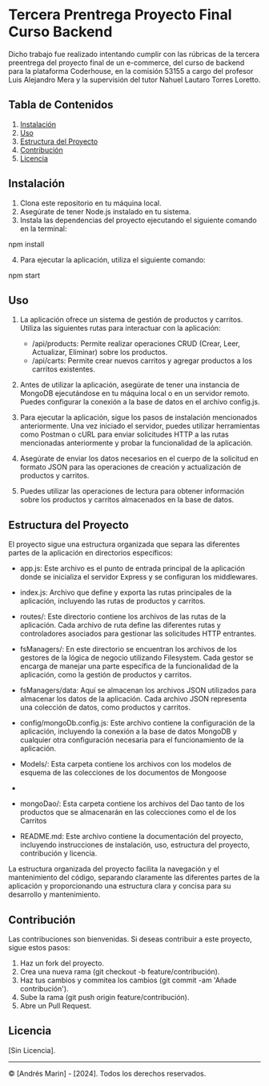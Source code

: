 # Tercera Prentrega Proyecto Final Curso Backend

Dicho trabajo fue realizado intentando cumplir con las rúbricas de la tercera preentrega del proyecto final de un e-commerce, del curso de backend para la plataforma Coderhouse, en la comisión 53155 a cargo del profesor Luis Alejandro Mera y la supervisión del tutor Nahuel Lautaro Torres Loretto.

## Tabla de Contenidos

1. [Instalación](#instalación)
2. [Uso](#uso)
3. [Estructura del Proyecto](#estructura-del-proyecto)
4. [Contribución](#contribución)
5. [Licencia](#licencia)

## Instalación

1. Clona este repositorio en tu máquina local.
2. Asegúrate de tener Node.js instalado en tu sistema.
3. Instala las dependencias del proyecto ejecutando el siguiente comando en la terminal:

npm install

4. Para ejecutar la aplicación, utiliza el siguiente comando:

npm start

## Uso

1. La aplicación ofrece un sistema de gestión de productos y carritos. Utiliza las siguientes rutas para interactuar con la aplicación:

   - /api/products: Permite realizar operaciones CRUD (Crear, Leer, Actualizar, Eliminar) sobre los productos.
   - /api/carts: Permite crear nuevos carritos y agregar productos a los carritos existentes.
   
2. Antes de utilizar la aplicación, asegúrate de tener una instancia de MongoDB ejecutándose en tu máquina local o en un servidor remoto. Puedes configurar la conexión a la base de datos en el archivo config.js.

3. Para ejecutar la aplicación, sigue los pasos de instalación mencionados anteriormente. Una vez iniciado el servidor, puedes utilizar herramientas como Postman o cURL para enviar solicitudes HTTP a las rutas mencionadas anteriormente y probar la funcionalidad de la aplicación.

4. Asegúrate de enviar los datos necesarios en el cuerpo de la solicitud en formato JSON para las operaciones de creación y actualización de productos y carritos.

5. Puedes utilizar las operaciones de lectura para obtener información sobre los productos y carritos almacenados en la base de datos.

## Estructura del Proyecto

El proyecto sigue una estructura organizada que separa las diferentes partes de la aplicación en directorios específicos:

- app.js: Este archivo es el punto de entrada principal de la aplicación donde se inicializa el servidor Express y se configuran los middlewares.

- index.js: Archivo que define y exporta las rutas principales de la aplicación, incluyendo las rutas de productos y carritos.
  
- routes/: Este directorio contiene los archivos de las rutas de la aplicación. Cada archivo de ruta define las diferentes rutas y controladores asociados para gestionar las solicitudes HTTP entrantes.

- fsManagers/: En este directorio se encuentran los archivos de los gestores de la lógica de negocio utilizando Filesystem. Cada gestor se encarga de manejar una parte específica de la funcionalidad de la aplicación, como la gestión de productos y carritos.

- fsManagers/data: Aquí se almacenan los archivos JSON utilizados para almacenar los datos de la aplicación. Cada archivo JSON representa una colección de datos, como productos y carritos.

- config/mongoDb.config.js: Este archivo contiene la configuración de la aplicación, incluyendo la conexión a la base de datos MongoDB y cualquier otra configuración necesaria para el funcionamiento de la aplicación.

- Models/: Esta carpeta contiene los archivos con los modelos de esquema de las colecciones de los documentos de Mongoose
- 
- mongoDao/: Esta carpeta contiene los archivos del Dao tanto de los productos que se almacenarán en las colecciones como el de los Carritos

- README.md: Este archivo contiene la documentación del proyecto, incluyendo instrucciones de instalación, uso, estructura del proyecto, contribución y licencia.

La estructura organizada del proyecto facilita la navegación y el mantenimiento del código, separando claramente las diferentes partes de la aplicación y proporcionando una estructura clara y concisa para su desarrollo y mantenimiento.

## Contribución

Las contribuciones son bienvenidas. Si deseas contribuir a este proyecto, sigue estos pasos:

1. Haz un fork del proyecto.
2. Crea una nueva rama (git checkout -b feature/contribución).
3. Haz tus cambios y commitea los cambios (git commit -am 'Añade contribución').
4. Sube la rama (git push origin feature/contribución).
5. Abre un Pull Request.

## Licencia

[Sin Licencia].

---
© [Andrés Marin] - [2024]. Todos los derechos reservados.